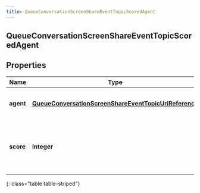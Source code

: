 ```yaml
---
title: QueueConversationScreenShareEventTopicScoredAgent
---
```

## QueueConversationScreenShareEventTopicScoredAgent


## Properties

| Name | Type | Description | Notes |
| ------------ | ------------- | ------------- | ------------- |
| **agent** | <!----><!---->[**QueueConversationScreenShareEventTopicUriReference**](QueueConversationScreenShareEventTopicUriReference.html)<!----> | A UriReference for a resource |  [optional] |
| **score** | <!----><!---->**Integer**<!----> | Agent's score for the current conversation, from 0 - 100, higher being better |  [optional] |
{: class="table table-striped"}



